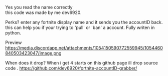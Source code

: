 Yes you read the name correctly  
this code was made by me dev6920.

Perks?
enter any fortnite display name and it sends you the accountID back.
this can help you if your trying to 'pull' or 'ban' a account.
Fully writen in python.

Preview
https://media.discordapp.net/attachments/1054150590772559945/1054460840503423047/image.png

When does it drop?
When  i get 4 starts on this github page ill drop source code .
https://github.com/dev6920/fortnite-accountID-grabber/
